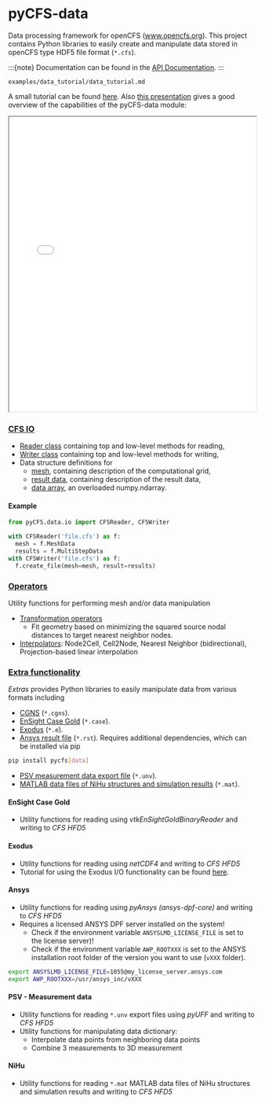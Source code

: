# pyCFS-data

Data processing framework for openCFS (www.opencfs.org). This project contains Python libraries to easily create and
manipulate data stored in openCFS type HDF5 file format (`*.cfs`).

:::{note}
Documentation can be found in the [API Documentation](./generated/pyCFS.data.rst).
:::

```{toctree}
examples/data_tutorial/data_tutorial.md
```

A small tutorial can be found [here](./examples/data_tutorial/data_tutorial.md). 
Also [this presentation](./embedded/presentation_data/presentation.pdf) gives a good overview of the capabilities of the pyCFS-data module:

<iframe src="./embedded/presentation_data/export/index.html" width="100%" height="600px"></iframe>

### [CFS IO](./generated/pyCFS.data.io.rst)

- [Reader class](./generated/pyCFS.data.io.CFSReader.rst) containing top and low-level methods for reading,
- [Writer class](./generated/pyCFS.data.io.CFSWriter.rst) containing top and low-level methods for writing,
- Data structure definitions for
    - [mesh](./generated/pyCFS.data.io.CFSMeshData.rst), containing description of the computational grid,
    - [result data](./generated/pyCFS.data.io.CFSResultData.rst), containing description of the result data,
    - [data array](./generated/pyCFS.data.io.CFSArray.rst), an overloaded numpy.ndarray.

#### Example

```python
from pyCFS.data.io import CFSReader, CFSWriter

with CFSReader('file.cfs') as f:
  mesh = f.MeshData
  results = f.MultiStepData
with CFSWriter('file.cfs') as f:
  f.create_file(mesh=mesh, result=results)
```

### [Operators](./generated/pyCFS.data.operators.rst)

Utility functions for performing mesh and/or data manipulation

- [Transformation operators](./generated/pyCFS.data.operators.transformation.rst)
    - Fit geometry based on minimizing the squared source nodal distances to target nearest neighbor nodes.
- [Interpolators](./generated/pyCFS.data.operators.interpolators.rst): Node2Cell, Cell2Node, Nearest Neighbor (bidirectional), Projection-based linear interpolation

### [Extra functionality](./generated/pyCFS.data.extras.rst)

*Extras* provides Python libraries to easily manipulate data from various formats including

- [CGNS](./generated/pyCFS.data.extras.cgns_io.rst) (`*.cgns`).
- [EnSight Case Gold](./generated/pyCFS.data.extras.ensight_io.rst) (`*.case`).
- [Exodus](./generated/pyCFS.data.extras.exodus_io.rst) (`*.e`).
- [Ansys result file](./generated/pyCFS.data.extras.ansys_io.rst) (`*.rst`). Requires additional dependencies, which can be installed via pip

```sh
pip install pycfs[data]
```

- [PSV measurement data export file](./generated/pyCFS.data.extras.psv_io.rst) (`*.unv`).
- [MATLAB data files of NiHu structures and simulation results](./generated/pyCFS.data.extras.nihu_io.rst) (`*.mat`).

#### EnSight Case Gold

- Utility functions for reading using *vtkEnSightGoldBinaryReader* and writing to *CFS HFD5*

#### Exodus

- Utility functions for reading using *netCDF4* and writing to *CFS HFD5*
- Tutorial for using the Exodus I/O functionality can be found [here](./examples/data_tutorial/exodus_io_tutorial/exodus_io_tutorial.md).

#### Ansys

- Utility functions for reading using *pyAnsys (ansys-dpf-core)* and writing to *CFS HFD5*
- Requires a licensed ANSYS DPF server installed on the system!
    - Check if the environment variable `ANSYSLMD_LICENSE_FILE` is set to the license server)!
    - Check if the environment variable `AWP_ROOTXXX` is set to the ANSYS installation root folder of the version you
      want to use (`vXXX` folder).

```sh
export ANSYSLMD_LICENSE_FILE=1055@my_license_server.ansys.com
export AWP_ROOTXXX=/usr/ansys_inc/vXXX
```

#### PSV - Measurement data

- Utility functions for reading `*.unv` export files using *pyUFF* and writing to *CFS HFD5*
- Utility functions for manipulating data dictionary:
    - Interpolate data points from neighboring data points
    - Combine 3 measurements to 3D measurement

#### NiHu

- Utility functions for reading `*.mat` MATLAB data files of NiHu structures and simulation results and writing to *CFS
  HFD5*